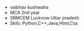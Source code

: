 - vaibhav kushwaha 
- MCA 2nd year
- SRMCEM Lucknow Uttar pradesh
- Skils: Python,C++,Java,Html,Css

